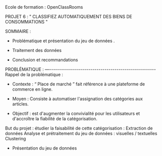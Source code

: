 Ecole de formation : OpenClassRooms 

PROJET 6 : " CLASSIFIEZ AUTOMATIQUEMENT DES BIENS DE CONSOMMATIONS "


SOMMAIRE :

- Problématique et présentation du jeu de données .

- Traitement des données  

- Conclusion et recommandations 


 PROBLÉMATIQUE :
 —------------------------------------------------------  
Rappel de la problématique :

- Contexte :   “ Place de marché ”  fait référence à une plateforme de commerce en ligne.

- Moyen : Consiste  à automatiser l'assignation des catégories aux articles.

- Objectif : est d'augmenter la convivialité pour les utilisateurs et d'accroître la fiabilité de la catégorisation. 

But du projet : étudier la faisabilité de cette catégorisation :
Extraction de données 
Analyse et prétraitement du jeu de données : visuelles /  textuelles
Clustering 


- Présentation du jeu de données




